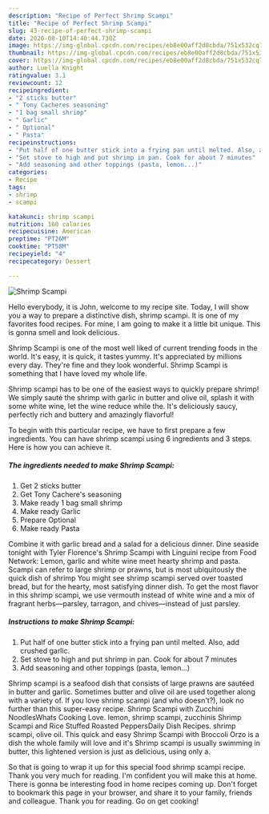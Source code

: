 ```yaml
---
description: "Recipe of Perfect Shrimp Scampi"
title: "Recipe of Perfect Shrimp Scampi"
slug: 43-recipe-of-perfect-shrimp-scampi
date: 2020-08-10T14:40:44.730Z
image: https://img-global.cpcdn.com/recipes/eb8e00aff2d8cbda/751x532cq70/shrimp-scampi-recipe-main-photo.jpg
thumbnail: https://img-global.cpcdn.com/recipes/eb8e00aff2d8cbda/751x532cq70/shrimp-scampi-recipe-main-photo.jpg
cover: https://img-global.cpcdn.com/recipes/eb8e00aff2d8cbda/751x532cq70/shrimp-scampi-recipe-main-photo.jpg
author: Luella Knight
ratingvalue: 3.1
reviewcount: 12
recipeingredient:
- "2 sticks butter"
- " Tony Cacheres seasoning"
- "1 bag small shrimp"
- " Garlic"
- " Optional"
- " Pasta"
recipeinstructions:
- "Put half of one butter stick into a frying pan until melted. Also, add crushed garlic."
- "Set stove to high and put shrimp in pan. Cook for about 7 minutes"
- "Add seasoning and other toppings (pasta, lemon...)"
categories:
- Recipe
tags:
- shrimp
- scampi

katakunci: shrimp scampi 
nutrition: 160 calories
recipecuisine: American
preptime: "PT26M"
cooktime: "PT58M"
recipeyield: "4"
recipecategory: Dessert

---
```



![Shrimp Scampi](https://img-global.cpcdn.com/recipes/eb8e00aff2d8cbda/751x532cq70/shrimp-scampi-recipe-main-photo.jpg)

Hello everybody, it is John, welcome to my recipe site. Today, I will show you a way to prepare a distinctive dish, shrimp scampi. It is one of my favorites food recipes. For mine, I am going to make it a little bit unique. This is gonna smell and look delicious.

Shrimp Scampi is one of the most well liked of current trending foods in the world. It's easy, it is quick, it tastes yummy. It's appreciated by millions every day. They're fine and they look wonderful. Shrimp Scampi is something that I have loved my whole life.

Shrimp scampi has to be one of the easiest ways to quickly prepare shrimp! We simply sauté the shrimp with garlic in butter and olive oil, splash it with some white wine, let the wine reduce while the. It&#39;s deliciously saucy, perfectly rich and buttery and amazingly flavorful!


To begin with this particular recipe, we have to first prepare a few ingredients. You can have shrimp scampi using 6 ingredients and 3 steps. Here is how you can achieve it.

<!--inarticleads1-->

##### The ingredients needed to make Shrimp Scampi:

1. Get 2 sticks butter
1. Get  Tony Cachere&#39;s seasoning
1. Make ready 1 bag small shrimp
1. Make ready  Garlic
1. Prepare  Optional
1. Make ready  Pasta


Combine it with garlic bread and a salad for a delicious dinner. Dine seaside tonight with Tyler Florence&#39;s Shrimp Scampi with Linguini recipe from Food Network: Lemon, garlic and white wine meet hearty shrimp and pasta. Scampi can refer to large shrimp or prawns, but is most ubiquitously the quick dish of shrimp You might see shrimp scampi served over toasted bread, but for the hearty, most satisfying dinner dish. To get the most flavor in this shrimp scampi, we use vermouth instead of white wine and a mix of fragrant herbs—parsley, tarragon, and chives—instead of just parsley. 

<!--inarticleads2-->

##### Instructions to make Shrimp Scampi:

1. Put half of one butter stick into a frying pan until melted. Also, add crushed garlic.
1. Set stove to high and put shrimp in pan. Cook for about 7 minutes
1. Add seasoning and other toppings (pasta, lemon...)


Shrimp scampi is a seafood dish that consists of large prawns are sautéed in butter and garlic. Sometimes butter and olive oil are used together along with a variety of. If you love shrimp scampi (and who doesn&#39;t?), look no further than this super-easy recipe. Shrimp Scampi with Zucchini NoodlesWhats Cooking Love. lemon, shrimp scampi, zucchinis Shrimp Scampi and Rice Stuffed Roasted PeppersDaily Dish Recipes. shrimp scampi, olive oil. This quick and easy Shrimp Scampi with Broccoli Orzo is a dish the whole family will love and it&#39;s Shrimp scampi is usually swimming in butter, this lightened version is just as delicious, using only a. 

So that is going to wrap it up for this special food shrimp scampi recipe. Thank you very much for reading. I'm confident you will make this at home. There is gonna be interesting food in home recipes coming up. Don't forget to bookmark this page in your browser, and share it to your family, friends and colleague. Thank you for reading. Go on get cooking!

